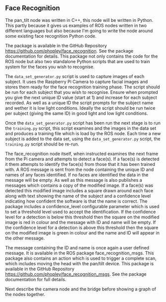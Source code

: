## Face Recognition
The pan_tilt node was written in C++, this node will be written in Python. This partly because it gives us examples of ROS nodes written in two different languages but also because I'm going to write the node around some existing face recognition Python code.

The package is available in the GitHub Repository https://github.com/phopley/face_recognition. See the package documentation for details. This package not only contains the code for the ROS node but also two standalone Python scripts that are used to train system for the faces you wish to recognise.

The `data_set_generator.py` script is used to capture images of each subject. It uses the Raspberry Pi Camera to capture facial images and stores them ready for the face recognition training phase. The script should be run for each subject that you wish to recognise. Ensure when prompted you give the next unique ID value (start at 1) and increase for each subject recorded. As well as a unique ID the script prompts for the subject name and wether  it is low light conditions. Ideally the script should be run twice per subject (giving the same ID) in good light and low light conditions.

Once the `data_set_generator.py` script has been run the next stage is to run the `training.py` script, this script examines and the images in the data set and produces a training file which is load by the ROS node. Each time a new subject is added to the data set, using the `data_set_generator.py` script, the `training.py` script should be re-run.

The face_recognition node itself, when instructed examines the next frame from the Pi camera and attempts to detect a face(s). If a face(s) is detected it them attempts to identify the face(s) from those that it has been trained with. A ROS message is sent from the node containing the unique ID and names of any faces identified. If no faces are identified the data in the message will be empty. As well as this message is also publishes a messages which contains a copy of the modified image. If a face(s) was detected this modified image includes a square drawn around each face along with text showing the name of the subject and a confidence level indicating  how confident the software is that the name is correct. The package includes a confidence_level configurable parameter which is used to set a threshold level used to accept the identification. If the confidence level for a detection is below this threshold then the square on the modified image is red in colour and the message with ID and name will be empty. If the confidence level for a detection is above this threshold then the square on the modified image is green in colour and the name and ID will appear in the other message.

The message containing the ID and name is once again a user defined message. It is available in the ROS package face_recognition_msgs. This package also contains an action which is used to trigger a complete scan, which includes moving the head with the pan/tilt device. This package is available in the GitHub Repository https://github.com/phopley/face_recognition_msgs. See the package documentation for full details.

Next describe the camera node and the bridge before showing a graph of the nodes together.
